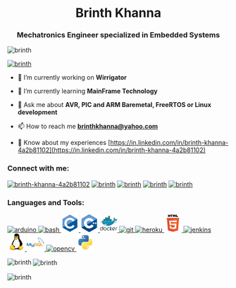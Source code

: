 <h1 align="center">Brinth Khanna</h1>
<h3 align="center">Mechatronics Engineer specialized in Embedded Systems</h3>

<p align="left"> <img src="https://komarev.com/ghpvc/?username=brinth&label=Profile%20views&color=0e75b6&style=flat" alt="brinth" /> </p>

<p align="left"> <a href="https://github.com/ryo-ma/github-profile-trophy"><img src="https://github-profile-trophy.vercel.app/?username=brinth" alt="brinth" /></a> </p>

- 🔭 I’m currently working on **Wirrigator**

- 🌱 I’m currently learning **MainFrame Technology**

- 💬 Ask me about **AVR, PIC and ARM Baremetal, FreeRTOS or Linux development**

- 📫 How to reach me **brinthkhanna@yahoo.com**

- 📄 Know about my experiences [https://in.linkedin.com/in/brinth-khanna-4a2b81102](https://in.linkedin.com/in/brinth-khanna-4a2b81102)

<h3 align="left">Connect with me:</h3>
<p align="left">
<a href="https://linkedin.com/in/brinth-khanna-4a2b81102" target="blank"><img align="center" src="https://cdn.jsdelivr.net/npm/simple-icons@3.0.1/icons/linkedin.svg" alt="brinth-khanna-4a2b81102" height="30" width="40" /></a>
<a href="https://medium.com/brinth" target="blank"><img align="center" src="https://cdn.jsdelivr.net/npm/simple-icons@3.0.1/icons/medium.svg" alt="brinth" height="30" width="40" /></a>
<a href="https://www.codechef.com/users/brinth" target="blank"><img align="center" src="https://cdn.jsdelivr.net/npm/simple-icons@3.1.0/icons/codechef.svg" alt="brinth" height="30" width="40" /></a>
<a href="https://www.hackerrank.com/brinth" target="blank"><img align="center" src="https://cdn.jsdelivr.net/npm/simple-icons@3.0.1/icons/hackerrank.svg" alt="brinth" height="30" width="40" /></a>
<a href="https://www.hackerearth.com/brinth" target="blank"><img align="center" src="https://cdn.jsdelivr.net/npm/simple-icons@3.0.1/icons/hackerearth.svg" alt="brinth" height="30" width="40" /></a>
</p>

<h3 align="left">Languages and Tools:</h3>
<p align="left"> <a href="https://www.arduino.cc/" target="_blank"> <img src="https://cdn.worldvectorlogo.com/logos/arduino-1.svg" alt="arduino" width="40" height="40"/> </a> <a href="https://www.gnu.org/software/bash/" target="_blank"> <img src="https://www.vectorlogo.zone/logos/gnu_bash/gnu_bash-icon.svg" alt="bash" width="40" height="40"/> </a> <a href="https://www.cprogramming.com/" target="_blank"> <img src="https://raw.githubusercontent.com/devicons/devicon/master/icons/c/c-original.svg" alt="c" width="40" height="40"/> </a> <a href="https://www.w3schools.com/cpp/" target="_blank"> <img src="https://raw.githubusercontent.com/devicons/devicon/master/icons/cplusplus/cplusplus-original.svg" alt="cplusplus" width="40" height="40"/> </a> <a href="https://www.docker.com/" target="_blank"> <img src="https://raw.githubusercontent.com/devicons/devicon/master/icons/docker/docker-original-wordmark.svg" alt="docker" width="40" height="40"/> </a> <a href="https://git-scm.com/" target="_blank"> <img src="https://www.vectorlogo.zone/logos/git-scm/git-scm-icon.svg" alt="git" width="40" height="40"/> </a> <a href="https://heroku.com" target="_blank"> <img src="https://www.vectorlogo.zone/logos/heroku/heroku-icon.svg" alt="heroku" width="40" height="40"/> </a> <a href="https://www.w3.org/html/" target="_blank"> <img src="https://raw.githubusercontent.com/devicons/devicon/master/icons/html5/html5-original-wordmark.svg" alt="html5" width="40" height="40"/> </a> <a href="https://www.jenkins.io" target="_blank"> <img src="https://www.vectorlogo.zone/logos/jenkins/jenkins-icon.svg" alt="jenkins" width="40" height="40"/> </a> <a href="https://www.linux.org/" target="_blank"> <img src="https://raw.githubusercontent.com/devicons/devicon/master/icons/linux/linux-original.svg" alt="linux" width="40" height="40"/> </a> <a href="https://www.mysql.com/" target="_blank"> <img src="https://raw.githubusercontent.com/devicons/devicon/master/icons/mysql/mysql-original-wordmark.svg" alt="mysql" width="40" height="40"/> </a> <a href="https://opencv.org/" target="_blank"> <img src="https://www.vectorlogo.zone/logos/opencv/opencv-icon.svg" alt="opencv" width="40" height="40"/> </a> <a href="https://www.python.org" target="_blank"> <img src="https://raw.githubusercontent.com/devicons/devicon/master/icons/python/python-original.svg" alt="python" width="40" height="40"/> </a> </p>

<p><img align="left" src="https://github-readme-stats.vercel.app/api/top-langs?username=brinth&show_icons=true&locale=en&layout=compact" alt="brinth" /></p>

<p>&nbsp;<img align="center" src="https://github-readme-stats.vercel.app/api?username=brinth&show_icons=true&locale=en" alt="brinth" /></p>

<p><img align="center" src="https://github-readme-streak-stats.herokuapp.com/?user=brinth&" alt="brinth" /></p>
